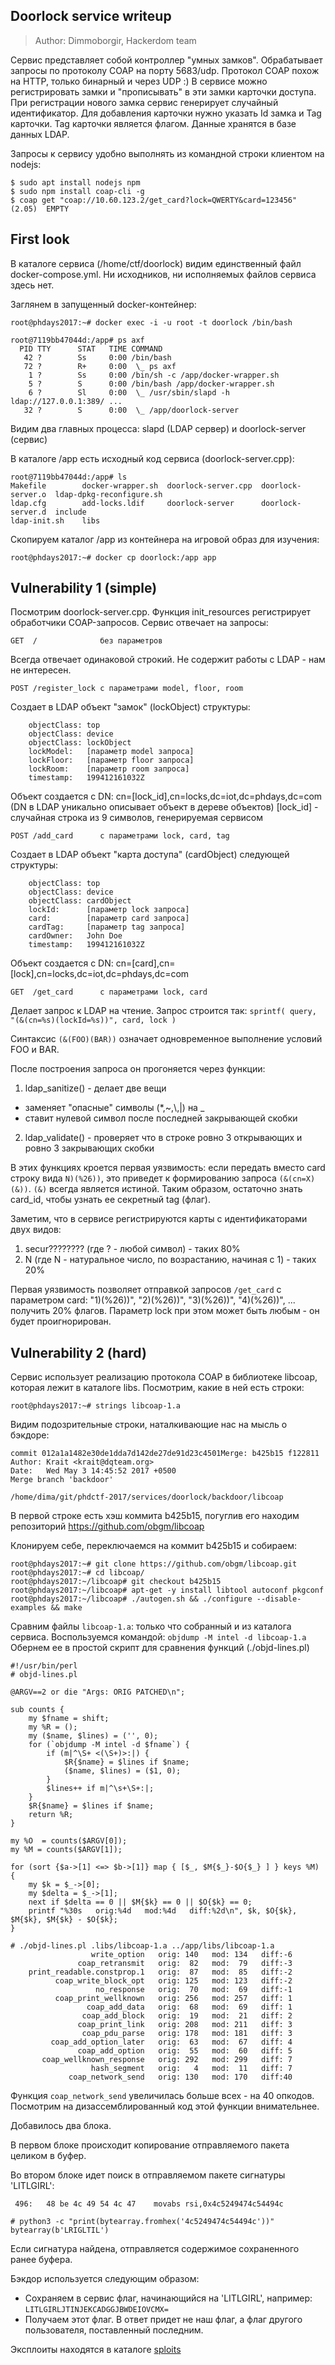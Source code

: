 ## Doorlock service writeup

> Author: Dimmoborgir, Hackerdom team

Сервис представляет собой контроллер "умных замков". Обрабатывает запросы по
протоколу COAP на порту 5683/udp. Протокол COAP похож на HTTP, только бинарный 
и через UDP :) В сервисе можно регистрировать замки и "прописывать"
в эти замки карточки доступа. При регистрации нового замка сервис генерирует
случайный идентификатор. Для добавления карточки нужно указать Id замка и Tag
карточки. Tag карточки является флагом. Данные хранятся в базе данных LDAP.

Запросы к сервису удобно выполнять из командной строки клиентом на nodejs:

```
$ sudo apt install nodejs npm
$ sudo npm install coap-cli -g
$ coap get "coap://10.60.123.2/get_card?lock=QWERTY&card=123456"
(2.05)	EMPTY
```

## First look

В каталоге сервиса (/home/ctf/doorlock) видим единственный файл docker-compose.yml.
Ни исходников, ни исполняемых файлов сервиса здесь нет.

Заглянем в запущенный docker-контейнер:

```
root@phdays2017:~# docker exec -i -u root -t doorlock /bin/bash

root@7119bb47044d:/app# ps axf
  PID TTY      STAT   TIME COMMAND
   42 ?        Ss     0:00 /bin/bash
   72 ?        R+     0:00  \_ ps axf
    1 ?        Ss     0:00 /bin/sh -c /app/docker-wrapper.sh
    5 ?        S      0:00 /bin/bash /app/docker-wrapper.sh
    6 ?        Sl     0:00  \_ /usr/sbin/slapd -h ldap://127.0.0.1:389/ ...
   32 ?        S      0:00  \_ /app/doorlock-server
```
Видим два главных процесса: slapd (LDAP сервер) и doorlock-server (сервис)

В каталоге /app есть исходный код сервиса (doorlock-server.cpp):
```
root@7119bb47044d:/app# ls
Makefile        docker-wrapper.sh  doorlock-server.cpp  doorlock-server.o  ldap-dpkg-reconfigure.sh 
ldap.cfg        add-locks.ldif     doorlock-server      doorlock-server.d  include
ldap-init.sh    libs
```
Скопируем каталог /app из контейнера на игровой образ для изучения:
```
root@phdays2017:~# docker cp doorlock:/app app
```
## Vulnerability 1 (simple)

Посмотрим doorlock-server.cpp. Функция init_resources регистрирует обработчики 
COAP-запросов. Сервис отвечает на запросы:

```
GET  /              без параметров
```
Всегда отвечает одинаковой строкий. Не содержит работы с LDAP - нам не интересен.

```
POST /register_lock с параметрами model, floor, room
```
Создает в LDAP объект "замок" (lockObject) структуры:
```
    objectClass: top
    objectClass: device
    objectClass: lockObject
    lockModel:   [параметр model запроса]
    lockFloor:   [параметр floor запроса]
    lockRoom:    [параметр room запроса]
    timestamp:   199412161032Z
```
Объект создается с DN: cn=[lock_id],cn=locks,dc=iot,dc=phdays,dc=com
(DN в LDAP уникально описывает объект в дереве объектов)
[lock_id] - случайная строка из 9 символов, генерируемая сервисом
```
POST /add_card      с параметрами lock, card, tag
```
Создает в LDAP объект "карта доступа" (cardObject) следующей структуры:
```
    objectClass: top
    objectClass: device
    objectClass: cardObject
    lockId:      [параметр lock запроса]
    card:        [параметр card запроса]
    cardTag:     [параметр tag запроса]
    cardOwner:   John Doe
    timestamp:   199412161032Z
```
Объект создается с DN: cn=[card],cn=[lock],cn=locks,dc=iot,dc=phdays,dc=com
```
GET  /get_card      с параметрами lock, card
```
Делает запрос к LDAP на чтение. Запрос строится так: `sprintf( query, "(&(cn=%s)(lockId=%s))", card, lock )`

Синтаксис `(&(FOO)(BAR))` означает одновременное выполнение условий FOO и BAR.

После построения запроса он прогоняется через функции:
1. ldap_sanitize() - делает две вещи
  * заменяет "опасные" символы (*,~,\\,|) на _ 
  * ставит нулевой символ после последней закрывающей скобки
2. ldap_validate() - проверяет что в строке ровно 3 открывающих и ровно 3 закрывающих скобки

В этих функциях кроется первая уязвимость: если передать вместо card строку вида
`N)(%26))`, это приведет к формированию запроса `(&(cn=X)(&))`.
`(&)` всегда является истиной. Таким образом, остаточно знать card_id, чтобы узнать
ее секретный tag (флаг).

Заметим, что в сервисе регистрируются карты с идентификаторами двух видов:
1. secur???????? (где ? - любой символ) - таких 80%
2. N (где N - натуральное число, по возрастанию, начиная с 1) - таких 20%

Первая уязвимость позволяет отправкой запросов `/get_card` с параметром card: 
"1)(%26))", "2)(%26))", "3)(%26))", "4)(%26))", ... получить 20% флагов.
Параметр lock при этом может быть любым - он будет проигнорирован.

## Vulnerability 2 (hard)

Сервис использует реализацию протокола COAP в библиотеке libcoap, которая лежит
в каталоге libs. Посмотрим, какие в ней есть строки:

```
root@phdays2017:~# strings libcoap-1.a
```

Видим подозрительные строки, наталкивающие нас на мысль о бэкдоре:

```
commit 012a1a1482e30de1dda7d142de27de91d23c4501Merge: b425b15 f122811
Author: Krait <krait@dqteam.org>
Date:   Wed May 3 14:45:52 2017 +0500
Merge branch 'backdoor'
```
```
/home/dima/git/phdctf-2017/services/doorlock/backdoor/libcoap
```
В первой строке есть хэш коммита b425b15, погуглив его находим репозиторий https://github.com/obgm/libcoap

Клонируем себе, переключаемся на коммит b425b15 и собираем:

```
root@phdays2017:~# git clone https://github.com/obgm/libcoap.git
root@phdays2017:~# cd libcoap/
root@phdays2017:~/libcoap# git checkout b425b15
root@phdays2017:~/libcoap# apt-get -y install libtool autoconf pkgconf
root@phdays2017:~/libcoap# ./autogen.sh && ./configure --disable-examples && make
```
Сравним файлы `libcoap-1.a`: только что собранный и из каталога сервиса.
Воспользуемся командой: `objdump -M intel -d libcoap-1.a`
Обернем ее в простой скрипт для сравнения функций (./objd-lines.pl)

```
#!/usr/bin/perl
# objd-lines.pl

@ARGV==2 or die "Args: ORIG PATCHED\n";

sub counts {
	my $fname = shift;
	my %R = ();
	my ($name, $lines) = ('', 0);
	for (`objdump -M intel -d $fname`) {
		if (m|^\S+ <(\S+)>:|) {
			$R{$name} = $lines if $name;
			($name, $lines) = ($1, 0);
		}
		$lines++ if m|^\s+\S+:|;
	}
	$R{$name} = $lines if $name;
	return %R;
}

my %O  = counts($ARGV[0]);
my %M = counts($ARGV[1]);

for (sort {$a->[1] <=> $b->[1]} map { [$_, $M{$_}-$O{$_} ] } keys %M) {
	my $k = $_->[0];
	my $delta = $_->[1];
	next if $delta == 0 || $M{$k} == 0 || $O{$k} == 0;
	printf "%30s   orig:%4d   mod:%4d   diff:%2d\n", $k, $O{$k}, $M{$k}, $M{$k} - $O{$k};
}
```

```
# ./objd-lines.pl .libs/libcoap-1.a ../app/libs/libcoap-1.a 
                  write_option   orig: 140   mod: 134   diff:-6
               coap_retransmit   orig:  82   mod:  79   diff:-3
    print_readable.constprop.1   orig:  87   mod:  85   diff:-2
          coap_write_block_opt   orig: 125   mod: 123   diff:-2
                   no_response   orig:  70   mod:  69   diff:-1
          coap_print_wellknown   orig: 256   mod: 257   diff: 1
                 coap_add_data   orig:  68   mod:  69   diff: 1
                coap_add_block   orig:  19   mod:  21   diff: 2
               coap_print_link   orig: 208   mod: 211   diff: 3
                coap_pdu_parse   orig: 178   mod: 181   diff: 3
         coap_add_option_later   orig:  63   mod:  67   diff: 4
               coap_add_option   orig:  55   mod:  60   diff: 5
       coap_wellknown_response   orig: 292   mod: 299   diff: 7
                  hash_segment   orig:   4   mod:  11   diff: 7
             coap_network_send   orig: 130   mod: 170   diff:40
```
Функция `coap_network_send` увеличилась больше всех - на 40 опкодов.
Посмотрим на дизассемблированный код этой функции внимательнее.

Добавилось два блока.

В первом блоке происходит копирование отправляемого пакета целиком в буфер.

Во втором блоке идет поиск в отправляемом пакете сигнатуры 'LITLGIRL':
```
 496:	48 be 4c 49 54 4c 47 	movabs rsi,0x4c5249474c54494c
```
```
# python3 -c "print(bytearray.fromhex('4c5249474c54494c'))"
bytearray(b'LRIGLTIL')
```
Если сигнатура найдена, отправляется содержимое сохраненного ранее буфера.

Бэкдор используется следующим образом:
* Сохраняем в сервис флаг, начинающийся на 'LITLGIRL', например: `LITLGIRLJTINJEKCADGGJBWDEIOVCMX=`
* Получаем этот флаг. В ответ придет не наш флаг, а флаг другого пользователя, поставленный последним.

Эксплоиты находятся в каталоге [sploits](../sploits/doorlock)

